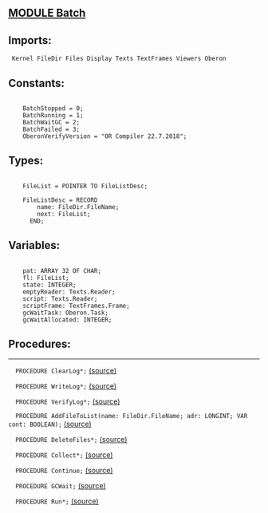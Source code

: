 
## [MODULE Batch](https://github.com/io-core/System/blob/main/Batch.Mod)

  ## Imports:
` Kernel FileDir Files Display Texts TextFrames Viewers Oberon`

## Constants:
```

    BatchStopped = 0;
    BatchRunning = 1;
    BatchWaitGC = 2;
    BatchFailed = 3;
    OberonVerifyVersion = "OR Compiler 22.7.2018";

```
## Types:
```

    FileList = POINTER TO FileListDesc;

    FileListDesc = RECORD
        name: FileDir.FileName;
        next: FileList;
      END;

```
## Variables:
```

    pat: ARRAY 32 OF CHAR;
    fl: FileList;
    state: INTEGER;
    emptyReader: Texts.Reader;
    script: Texts.Reader;
    scriptFrame: TextFrames.Frame;
    gcWaitTask: Oberon.Task;
    gcWaitAllocated: INTEGER;

```
## Procedures:
---

`  PROCEDURE ClearLog*;` [(source)](https://github.com/io-core/System/blob/main/Batch.Mod#L37)


`  PROCEDURE WriteLog*;` [(source)](https://github.com/io-core/System/blob/main/Batch.Mod#L45)


`  PROCEDURE VerifyLog*;` [(source)](https://github.com/io-core/System/blob/main/Batch.Mod#L78)


`  PROCEDURE AddFileToList(name: FileDir.FileName; adr: LONGINT; VAR cont: BOOLEAN);` [(source)](https://github.com/io-core/System/blob/main/Batch.Mod#L127)


`  PROCEDURE DeleteFiles*;` [(source)](https://github.com/io-core/System/blob/main/Batch.Mod#L154)


`  PROCEDURE Collect*;` [(source)](https://github.com/io-core/System/blob/main/Batch.Mod#L178)


`  PROCEDURE Continue;` [(source)](https://github.com/io-core/System/blob/main/Batch.Mod#L184)


`  PROCEDURE GCWait;` [(source)](https://github.com/io-core/System/blob/main/Batch.Mod#L218)


`  PROCEDURE Run*;` [(source)](https://github.com/io-core/System/blob/main/Batch.Mod#L234)


